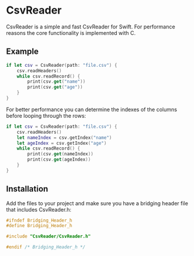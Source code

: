 CsvReader
=========
CsvReader is a simple and fast CsvReader for Swift. For performance reasons the core functionality is implemented with C.

Example
-------
```swift
if let csv = CsvReader(path: "file.csv") {
    csv.readHeaders()
    while csv.readRecord() {
        print(csv.get("name"))
        print(csv.get("age"))
    }
}
```

For better performance you can determine the indexes of the columns before looping through the rows:

```swift
if let csv = CsvReader(path: "file.csv") {
    csv.readHeaders()
    let nameIndex = csv.getIndex("name")
    let ageIndex = csv.getIndex("age")
    while csv.readRecord() {
        print(csv.get(nameIndex))
        print(csv.get(ageIndex))
    }
}
```

Installation
------------
Add the files to your project and make sure you have a bridging header file that includes CsvReader.h:

```c
#ifndef Bridging_Header_h
#define Bridging_Header_h

#include "CsvReader/CsvReader.h"

#endif /* Bridging_Header_h */

```
